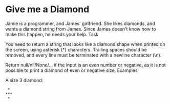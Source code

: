 # Give me a Diamond

Jamie is a programmer, and James' girlfriend. She likes diamonds, and wants a diamond string from James. Since James doesn't know how to make this happen, he needs your help.
Task

You need to return a string that looks like a diamond shape when printed on the screen, using asterisk (*) characters. Trailing spaces should be removed, and every line must be terminated with a newline character (\n).

Return null/nil/None/... if the input is an even number or negative, as it is not possible to print a diamond of even or negative size.
Examples

A size 3 diamond:

```
 *
***
 *
 ```
